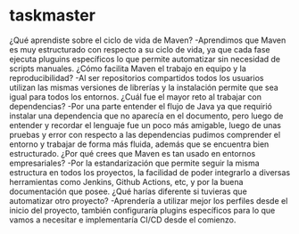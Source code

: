 # taskmaster

¿Qué aprendiste sobre el ciclo de vida de Maven?
-Aprendimos que Maven es muy estructurado con respecto a su ciclo de vida, ya que cada fase ejecuta pluguins específicos lo que permite automatizar
sin necesidad de scripts manuales.
¿Cómo facilita Maven el trabajo en equipo y la reproducibilidad?
-Al ser repositorios compartidos todos los usuarios utilizan las mismas versiones de librerías y la instalación permite que sea igual para todos los entornos.
¿Cuál fue el mayor reto al trabajar con dependencias?
-Por una parte entender el flujo de Java ya que requirió instalar una dependencia que no aparecía en el documento, pero luego de entender y recordar el lenguaje
fue un poco más amigable, luego de unas pruebas y error con respecto a las dependencias pudimos comprender el entorno y trabajar de forma más fluida, además que se encuentra bien estructurado.
¿Por qué crees que Maven es tan usado en entornos empresariales?
-Por la estandarización que permite seguir la misma estructura en todos los proyectos, la facilidad de poder integrarlo a diversas herramientas como Jenkins, Github Actions, etc, y por la buena documentación que posee.
¿Qué harías diferente si tuvieras que automatizar otro proyecto?
-Aprendería a utilizar mejor los perfiles desde el inicio del proyecto, también configuraría plugins específicos para lo que vamos a necesitar e implementaría CI/CD desde el comienzo.
